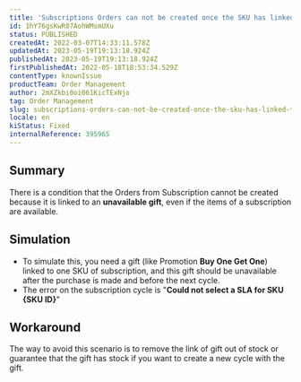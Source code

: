 ```yaml
---
title: 'Subscriptions Orders can not be created once the SKU has linked to a gift unavailable'
id: 1hY76gsKwR07AohWMsmUXu
status: PUBLISHED
createdAt: 2022-03-07T14:33:11.578Z
updatedAt: 2023-05-19T19:13:18.924Z
publishedAt: 2023-05-19T19:13:18.924Z
firstPublishedAt: 2022-05-18T18:53:34.529Z
contentType: knownIssue
productTeam: Order Management
author: 2mXZkbi0oi061KicTExNjo
tag: Order Management
slug: subscriptions-orders-can-not-be-created-once-the-sku-has-linked-to-a-gift-unavailable
locale: en
kiStatus: Fixed
internalReference: 395965
---
```


## Summary


There is a condition that the Orders from Subscription cannot be created because it is linked to an **unavailable gift**, even if the items of a subscription are available.


##

## Simulation



- To simulate this, you need a gift (like Promotion **Buy One Get One**) linked to one SKU of subscription, and this gift should be unavailable after the purchase is made and before the next cycle.
- The error on the subscription cycle is "**Could not select a SLA for SKU {SKU ID}**"


##

## Workaround


The way to avoid this scenario is to remove the link of gift out of stock or guarantee that the gift has stock if you want to create a new cycle with the gift.

